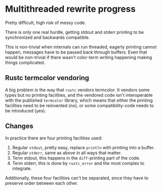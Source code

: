# Multithreaded rewrite progress

Pretty difficult, high risk of messy code. 

There is only one real hurdle, getting stdout and stderr printing to be synchronized and backwards compatible.

This is non-trivial when internals can run threaded, eagerly printing cannot happen, messages have
to be passed back through buffers. Even that would be non-trivial if there wasn't color-term writing happening
making things complicated.

## Rustc termcolor vendoring

A big problem is the way that `rustc` vendors termcolor. It vendors some types but no printing facilities, 
and the vendored code isn't interoperable with the published `termcolor` library, which means that 
either the printing facilities need to be reinvented (no), or some compatibility-code needs to be introduced (yes).

## Changes

In practice there are four printing facilities used:

1. Regular `stdout`, pretty easy, replace `println` with printing into a buffer.
2. Regular `stderr`, same as above in all ways that matter.
3. Term stdout, this happens in the `diff`-printing part of the code.
4. Term stderr, this is done by `rustc_error` and the most complex to integrate.

Additionally, these four facilities can't be separated, since they have to preserve order between each other.


